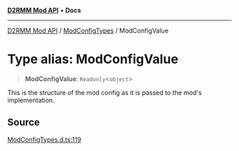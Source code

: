 [**D2RMM Mod API**](../../index.md) • **Docs**

***

[D2RMM Mod API](../../modules.md) / [ModConfigTypes](../index.md) / ModConfigValue

# Type alias: ModConfigValue

> **ModConfigValue**: `Readonly`\<`object`\>

This is the structure of the mod config as it is passed to the
mod's implementation.

## Source

[ModConfigTypes.d.ts:119](https://github.com/olegbl/d2rmm/blob/7b50646c3690465cf5277007fc3d5d33286edb15/src/renderer/ModConfigTypes.d.ts#L119)
